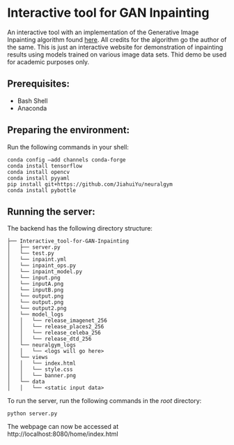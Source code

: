 # Interactive tool for GAN Inpainting
An interactive tool with an implementation of the Generative Image Inpainting algorithm found [here](https://github.com/JiahuiYu/generative_inpainting). All credits for the algorithm go the author of the same. This is just an interactive website for demonstration of inpainting results using models trained on various image data sets. Thid demo be used for academic purposes only.
 
## Prerequisites:
- Bash Shell
- Anaconda

## Preparing the environment: 
Run the following commands in your shell:

```
conda config –add channels conda-forge
conda install tensorflow
conda install opencv
conda install pyyaml
pip install git+https://github.com/JiahuiYu/neuralgym
conda install pybottle
```

## Running the server:
The backend has the following directory structure:

```
├── Interactive_tool-for-GAN-Inpainting
│   ├── server.py
│   └── test.py
│   └── inpaint.yml
│   └── inpaint_ops.py
│   └── inpaint_model.py
│   └── input.png
│   └── inputA.png
│   └── inputB.png
│   └── output.png
│   └── output.png
│   └── output2.png
│   └── model_logs
│	│   └── release_imagenet_256
│	│   └── release_places2_256
│	│   └── release_celeba_256
│	│   └── release_dtd_256
│   └── neuralgym_logs
│	│   └── <logs will go here>
│   └── views
│	│   └── index.html
│	│   └── style.css
│	│   └── banner.png
│   └── data
│	│   └── <static input data>
```

To run the server, run the following commands in the *root* directory:

```
python server.py
```

The webpage can now be accessed at http://localhost:8080/home/index.html
